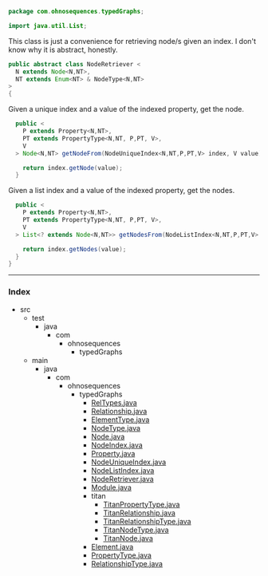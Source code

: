
```java
package com.ohnosequences.typedGraphs;

import java.util.List;
```


This class is just a convenience for retrieving node/s given an index. I don't know why it is abstract, honestly.


```java
public abstract class NodeRetriever <
  N extends Node<N,NT>,
  NT extends Enum<NT> & NodeType<N,NT>
>
{
```


  Given a unique index and a value of the indexed property, get the node.


```java
  public <
    P extends Property<N,NT>,
    PT extends PropertyType<N,NT, P,PT, V>,
    V
  > Node<N,NT> getNodeFrom(NodeUniqueIndex<N,NT,P,PT,V> index, V value) { 

    return index.getNode(value); 
  }
```


  Given a list index and a value of the indexed property, get the nodes.


```java
  public <
    P extends Property<N,NT>,
    PT extends PropertyType<N,NT, P,PT, V>,
    V
  > List<? extends Node<N,NT>> getNodesFrom(NodeListIndex<N,NT,P,PT,V> index, V value) { 

    return index.getNodes(value); 
  }
}
```


------

### Index

+ src
  + test
    + java
      + com
        + ohnosequences
          + typedGraphs
  + main
    + java
      + com
        + ohnosequences
          + typedGraphs
            + [RelTypes.java][main/java/com/ohnosequences/typedGraphs/RelTypes.java]
            + [Relationship.java][main/java/com/ohnosequences/typedGraphs/Relationship.java]
            + [ElementType.java][main/java/com/ohnosequences/typedGraphs/ElementType.java]
            + [NodeType.java][main/java/com/ohnosequences/typedGraphs/NodeType.java]
            + [Node.java][main/java/com/ohnosequences/typedGraphs/Node.java]
            + [NodeIndex.java][main/java/com/ohnosequences/typedGraphs/NodeIndex.java]
            + [Property.java][main/java/com/ohnosequences/typedGraphs/Property.java]
            + [NodeUniqueIndex.java][main/java/com/ohnosequences/typedGraphs/NodeUniqueIndex.java]
            + [NodeListIndex.java][main/java/com/ohnosequences/typedGraphs/NodeListIndex.java]
            + [NodeRetriever.java][main/java/com/ohnosequences/typedGraphs/NodeRetriever.java]
            + [Module.java][main/java/com/ohnosequences/typedGraphs/Module.java]
            + titan
              + [TitanPropertyType.java][main/java/com/ohnosequences/typedGraphs/titan/TitanPropertyType.java]
              + [TitanRelationship.java][main/java/com/ohnosequences/typedGraphs/titan/TitanRelationship.java]
              + [TitanRelationshipType.java][main/java/com/ohnosequences/typedGraphs/titan/TitanRelationshipType.java]
              + [TitanNodeType.java][main/java/com/ohnosequences/typedGraphs/titan/TitanNodeType.java]
              + [TitanNode.java][main/java/com/ohnosequences/typedGraphs/titan/TitanNode.java]
            + [Element.java][main/java/com/ohnosequences/typedGraphs/Element.java]
            + [PropertyType.java][main/java/com/ohnosequences/typedGraphs/PropertyType.java]
            + [RelationshipType.java][main/java/com/ohnosequences/typedGraphs/RelationshipType.java]

[main/java/com/ohnosequences/typedGraphs/RelTypes.java]: RelTypes.java.md
[main/java/com/ohnosequences/typedGraphs/Relationship.java]: Relationship.java.md
[main/java/com/ohnosequences/typedGraphs/ElementType.java]: ElementType.java.md
[main/java/com/ohnosequences/typedGraphs/NodeType.java]: NodeType.java.md
[main/java/com/ohnosequences/typedGraphs/Node.java]: Node.java.md
[main/java/com/ohnosequences/typedGraphs/NodeIndex.java]: NodeIndex.java.md
[main/java/com/ohnosequences/typedGraphs/Property.java]: Property.java.md
[main/java/com/ohnosequences/typedGraphs/NodeUniqueIndex.java]: NodeUniqueIndex.java.md
[main/java/com/ohnosequences/typedGraphs/NodeListIndex.java]: NodeListIndex.java.md
[main/java/com/ohnosequences/typedGraphs/NodeRetriever.java]: NodeRetriever.java.md
[main/java/com/ohnosequences/typedGraphs/Module.java]: Module.java.md
[main/java/com/ohnosequences/typedGraphs/titan/TitanPropertyType.java]: titan/TitanPropertyType.java.md
[main/java/com/ohnosequences/typedGraphs/titan/TitanRelationship.java]: titan/TitanRelationship.java.md
[main/java/com/ohnosequences/typedGraphs/titan/TitanRelationshipType.java]: titan/TitanRelationshipType.java.md
[main/java/com/ohnosequences/typedGraphs/titan/TitanNodeType.java]: titan/TitanNodeType.java.md
[main/java/com/ohnosequences/typedGraphs/titan/TitanNode.java]: titan/TitanNode.java.md
[main/java/com/ohnosequences/typedGraphs/Element.java]: Element.java.md
[main/java/com/ohnosequences/typedGraphs/PropertyType.java]: PropertyType.java.md
[main/java/com/ohnosequences/typedGraphs/RelationshipType.java]: RelationshipType.java.md